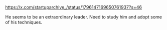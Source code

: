 https://x.com/startuparchive_/status/1796147169650761937?s=46

He seems to be an extraordinary leader. Need to study him and adopt some of his techniques.
